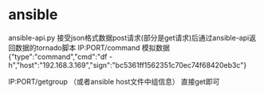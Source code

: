 ansible
=======
ansible-api.py 接受json格式数据post请求(部分是get请求)后通过ansible-api返回数据的tornado脚本
IP:PORT/command
模拟数据 {"type":"command","cmd":"df  -h","host":"192.168.3.169","sign":"bc5361ff1562351c70ec74f68420eb3c"}

IP:PORT/getgroup （或者ansible host文件中组信息）
直接get即可

